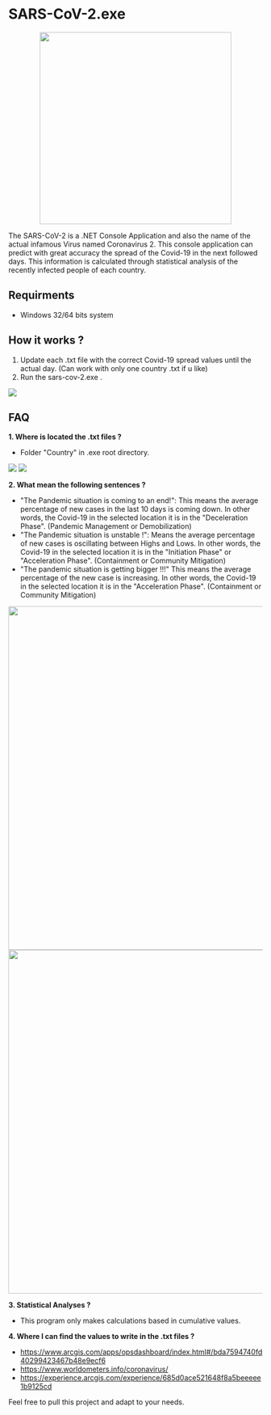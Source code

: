 # SARS-CoV-2.exe

<p align="center">
  <img width="380" height="380" src="https://github.com/Ascensao/sars-cov-2/blob/master/sars-cov-2.png">
</p>

The SARS-CoV-2 is a .NET Console Application and also the name of the actual infamous Virus named Coronavirus 2. This console application can predict with great accuracy the spread of the Covid-19 in the next followed days. This information is calculated through statistical analysis of the recently infected people of each country.

## Requirments
* Windows 32/64 bits system

## How it works ?
1. Update each .txt file with the correct Covid-19 spread values until the actual day. (Can work with only one country .txt if u like)
2. Run the sars-cov-2.exe .

<img src="https://github.com/Ascensao/sars-cov-2/blob/master/printscreen.png">

## FAQ
**1. Where is located the .txt files ?**
* Folder "Country" in .exe root directory.
<img src="https://github.com/Ascensao/sars-cov-2/blob/master/printscreen2.png">
<img src="https://github.com/Ascensao/sars-cov-2/blob/master/printscreen3.png">

**2. What mean the following sentences ?**
* "The Pandemic situation is coming to an end!": This means the average percentage of new cases in the last 10 days is coming down. In other words, the Covid-19 in the selected location it is in the "Deceleration Phase". (Pandemic Management or Demobilization)
* "The Pandemic situation is unstable !": Means the average percentage of new cases is oscillating between Highs and Lows. In other words, the Covid-19 in the selected location it is in the "Initiation Phase" or "Acceleration Phase". (Containment or Community Mitigation)
* "The pandemic situation is getting bigger !!!" This means the average percentage of the new case is increasing. In other words, the Covid-19 in the selected location it is in the "Acceleration Phase". (Containment or Community Mitigation)

<img width="680" src="https://github.com/Ascensao/sars-cov-2/blob/master/pandemic-stages.png">
<img width="680" src="https://github.com/Ascensao/sars-cov-2/blob/master/covid-19-stages.jpg">

**3. Statistical Analyses ?**
* This program only makes calculations based in cumulative values.

**4. Where I can find the values to write in the .txt files ?**
* https://www.arcgis.com/apps/opsdashboard/index.html#/bda7594740fd40299423467b48e9ecf6
* https://www.worldometers.info/coronavirus/
* https://experience.arcgis.com/experience/685d0ace521648f8a5beeeee1b9125cd

Feel free to pull this project and adapt to your needs.
